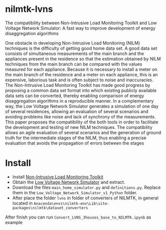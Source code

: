 # nilmtk-lvns
The compatibility between Non-Intrusive Load Monitoring Toolkit and Low Voltage Network Simulator: A fast way to improve development of energy disaggregation algorithms

One obstacle in developing Non-Intrusive Load Monitoring (NILM) techniques is the difficulty of getting good home data set. A good data set consists of simultaneous measurements of the main branch and the appliances present in the residence so that the estimation obtained by NILM techniques from the main branch can be compared with the values measured for each appliance. Because it is necessary to install a meter on the main branch of the residence and a meter on each appliance, this is an expensive, laborious task and is often subject to noise and inaccuracies. The Non-Intrusive Load Monitoring Toolkit has made good progress by proposing a common data set format into which existing publicly available data sets can be converted, thereby enabling comparison of energy disaggregation algorithms in a reproducible manner. In a complementary way, the Low Voltage Network Simulator generates a simulation of one day of several residences, allowing an evaluation of several scenarios and avoiding problems like noise and lack of synchrony of the measurements. This paper proposes the compatibility of the both tools in order to facilitate the development and testing of new NILM techniques. The compatibility allows an agile evaluation of several scenarios and the generation of ground truth for the intermediate stages of the NILM, thus enabling a precise evaluation that avoids the propagation of errors between the stages

# Install
* Install [Non-Intrusive Load Monitoring Toolkit](https://github.com/nilmtk/nilmtk/blob/master/docs/manual/user_guide/install_user.md) 
* Obtain the [Low Voltage Network Simulator](http://www.dsee.fee.unicamp.br/~torquato/) and extract.
* Download the files `main_home_simulator.py` and `definitions.py`. Replace them in the `Low_Voltage_Network_Simulator_v1_Python` folder.
* After place the folder `lvns` in folder of converters of NILMTK, in general located in `Anaconda\envs\nilmtk-env\Lib\site-packages\nilmtk\dataset_converters`

After finish you can run `Convert_LVNS_3houses_base_to_NILMTK.ipynb` as example
